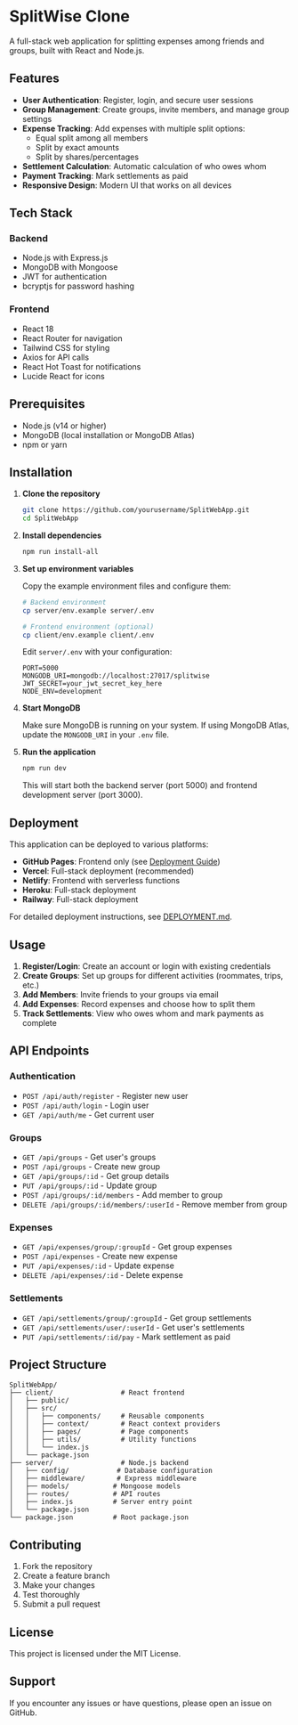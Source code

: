 # SplitWise Clone

A full-stack web application for splitting expenses among friends and groups, built with React and Node.js.

## Features

- **User Authentication**: Register, login, and secure user sessions
- **Group Management**: Create groups, invite members, and manage group settings
- **Expense Tracking**: Add expenses with multiple split options:
  - Equal split among all members
  - Split by exact amounts
  - Split by shares/percentages
- **Settlement Calculation**: Automatic calculation of who owes whom
- **Payment Tracking**: Mark settlements as paid
- **Responsive Design**: Modern UI that works on all devices

## Tech Stack

### Backend
- Node.js with Express.js
- MongoDB with Mongoose
- JWT for authentication
- bcryptjs for password hashing

### Frontend
- React 18
- React Router for navigation
- Tailwind CSS for styling
- Axios for API calls
- React Hot Toast for notifications
- Lucide React for icons

## Prerequisites

- Node.js (v14 or higher)
- MongoDB (local installation or MongoDB Atlas)
- npm or yarn

## Installation

1. **Clone the repository**
   ```bash
   git clone https://github.com/yourusername/SplitWebApp.git
   cd SplitWebApp
   ```

2. **Install dependencies**
   ```bash
   npm run install-all
   ```

3. **Set up environment variables**
   
   Copy the example environment files and configure them:
   ```bash
   # Backend environment
   cp server/env.example server/.env
   
   # Frontend environment (optional)
   cp client/env.example client/.env
   ```
   
   Edit `server/.env` with your configuration:
   ```env
   PORT=5000
   MONGODB_URI=mongodb://localhost:27017/splitwise
   JWT_SECRET=your_jwt_secret_key_here
   NODE_ENV=development
   ```

4. **Start MongoDB**
   
   Make sure MongoDB is running on your system. If using MongoDB Atlas, update the `MONGODB_URI` in your `.env` file.

5. **Run the application**
   ```bash
   npm run dev
   ```

   This will start both the backend server (port 5000) and frontend development server (port 3000).

## Deployment

This application can be deployed to various platforms:

- **GitHub Pages**: Frontend only (see [Deployment Guide](DEPLOYMENT.md))
- **Vercel**: Full-stack deployment (recommended)
- **Netlify**: Frontend with serverless functions
- **Heroku**: Full-stack deployment
- **Railway**: Full-stack deployment

For detailed deployment instructions, see [DEPLOYMENT.md](DEPLOYMENT.md).

## Usage

1. **Register/Login**: Create an account or login with existing credentials
2. **Create Groups**: Set up groups for different activities (roommates, trips, etc.)
3. **Add Members**: Invite friends to your groups via email
4. **Add Expenses**: Record expenses and choose how to split them
5. **Track Settlements**: View who owes whom and mark payments as complete

## API Endpoints

### Authentication
- `POST /api/auth/register` - Register new user
- `POST /api/auth/login` - Login user
- `GET /api/auth/me` - Get current user

### Groups
- `GET /api/groups` - Get user's groups
- `POST /api/groups` - Create new group
- `GET /api/groups/:id` - Get group details
- `PUT /api/groups/:id` - Update group
- `POST /api/groups/:id/members` - Add member to group
- `DELETE /api/groups/:id/members/:userId` - Remove member from group

### Expenses
- `GET /api/expenses/group/:groupId` - Get group expenses
- `POST /api/expenses` - Create new expense
- `PUT /api/expenses/:id` - Update expense
- `DELETE /api/expenses/:id` - Delete expense

### Settlements
- `GET /api/settlements/group/:groupId` - Get group settlements
- `GET /api/settlements/user/:userId` - Get user's settlements
- `PUT /api/settlements/:id/pay` - Mark settlement as paid

## Project Structure

```
SplitWebApp/
├── client/                 # React frontend
│   ├── public/
│   ├── src/
│   │   ├── components/     # Reusable components
│   │   ├── context/        # React context providers
│   │   ├── pages/          # Page components
│   │   ├── utils/          # Utility functions
│   │   └── index.js
│   └── package.json
├── server/                 # Node.js backend
│   ├── config/            # Database configuration
│   ├── middleware/        # Express middleware
│   ├── models/           # Mongoose models
│   ├── routes/           # API routes
│   ├── index.js          # Server entry point
│   └── package.json
└── package.json          # Root package.json
```

## Contributing

1. Fork the repository
2. Create a feature branch
3. Make your changes
4. Test thoroughly
5. Submit a pull request

## License

This project is licensed under the MIT License.

## Support

If you encounter any issues or have questions, please open an issue on GitHub.
